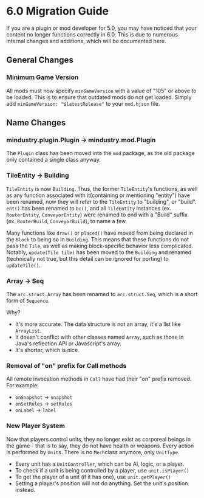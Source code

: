 # 6.0 Migration Guide

If you are a plugin or mod developer for 5.0, you may have noticed that your content no longer functions correctly in 6.0. 
This is due to numerous internal changes and additions, which will be documented here.

## General Changes

### Minimum Game Version

All mods must now specify `minGameVersion` with a value of "105" or above to be loaded. This is to ensure that outdated mods do not get loaded.
Simply add `minGameVersion: "$latestRelease"` to your `mod.hjson` file.

## Name Changes

### mindustry.plugin.Plugin -> mindustry.mod.Plugin

The `Plugin` class has been moved into the `mod` package, as the old package only contained a single class anyway.

### TileEntity -> Building

`TileEntity` is now `Building`.
Thus, the former `TileEntity`'s functions, as well as any function associated with it(containing or mentioning "entity") have been renamed, now they will refer to the `TileEntity` to "building", or "build". `ent()` has been renamed to `bc()`, and all `TileEntity` instances (ex. `RouterEntity`, `ConveyorEntity`) were renamed to end with a "Build" suffix (ex. `RouterBuild`, `ConveyorBuild`), to name a few.  

Many functions like `draw()` or `placed()` have moved from being declared in the `Block` to being so in `Building`. This means that these functions do not pass the `Tile`, as well as making block-specific behavior less complicated. Notably, `update(Tile tile)` has been moved to the `Building` and renamed (technically not true, but this detail can be ignored for porting) to `updateTile()`.

### Array<T> -> Seq<T>

The `arc.struct.Array` has been renamed to `arc.struct.Seq`, which is a short form of `Sequence`.  

Why?

- It's more accurate. The data structure is not an array, it's a list like `ArrayList`.
- It doesn't conflict with other classes named `Array`, such as those in Java's reflection API or Javascript's array.
- It's shorter, which is nice.

### Removal of "on" prefix for Call methods

All remote invocation methods in `Call` have had their "on" prefix removed. For example:

- `onSnapshot` -> `snapshot`
- `onSetRules` -> `setRules`
- `onLabel` -> `label`

### New Player System

Now that players control units, they no longer exist as corporeal beings in the game - that is to say, they do not have health or weapons. Every action is performed by `Unit`s. There is no `Mech`class anymore, only `UnitType`.

- Every unit has a `UnitController`, which can be AI, logic, or a player.
- To check if a unit is being controlled by a player, use `unit.isPlayer()`
- To get the player of a unit (if it has one), use `unit.getPlayer()`
- Setting a player's position will not do anything. Set the unit's position instead.
